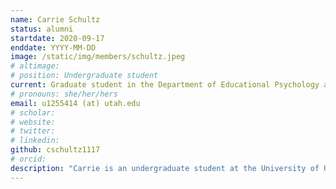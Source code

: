 ```yaml
---
name: Carrie Schultz
status: alumni
startdate: 2020-09-17
enddate: YYYY-MM-DD
image: /static/img/members/schultz.jpeg
# altimage:
# position: Undergraduate student
current: Graduate student in the Department of Educational Psychology at the University of Utah
# pronouns: she/her/hers
email: u1255414 (at) utah.edu
# scholar:
# website:
# twitter:
# linkedin:
github: cschultz1117
# orcid:
description: "Carrie is an undergraduate student at the University of Utah, studying evolutionary anthropology and human biology. She is new to PEGL and is excited to learn more about primate and human genetics!"
---
```

